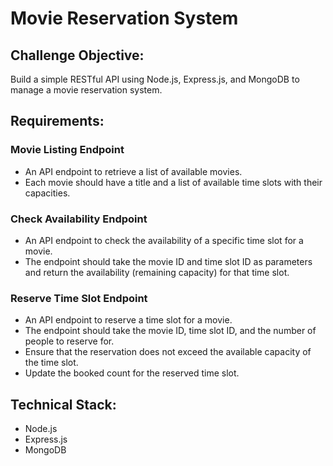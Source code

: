 # Movie Reservation System

## Challenge Objective:
Build a simple RESTful API using Node.js, Express.js, and MongoDB to manage a movie reservation system.

## Requirements:

### Movie Listing Endpoint
- An API endpoint to retrieve a list of available movies.
- Each movie should have a title and a list of available time slots with their capacities.

### Check Availability Endpoint
- An API endpoint to check the availability of a specific time slot for a movie.
- The endpoint should take the movie ID and time slot ID as parameters and return the availability (remaining capacity) for that time slot.

### Reserve Time Slot Endpoint
- An API endpoint to reserve a time slot for a movie.
- The endpoint should take the movie ID, time slot ID, and the number of people to reserve for.
- Ensure that the reservation does not exceed the available capacity of the time slot.
- Update the booked count for the reserved time slot.

## Technical Stack:
- Node.js
- Express.js
- MongoDB
